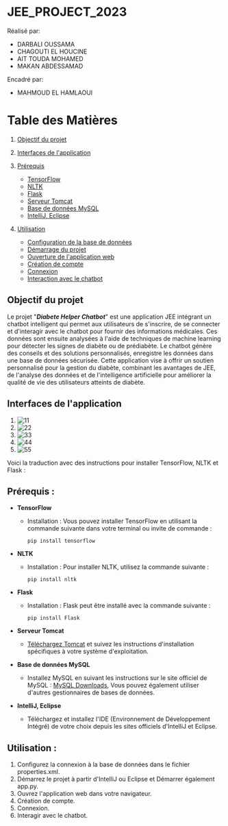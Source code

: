 # JEE_PROJECT_2023
Réalisé par: 
<ul>
  <li>DARBALI OUSSAMA</li>
  <li>CHAGOUTI EL HOUCINE</li>
  <li>AIT TOUDA MOHAMED</li>
  <li>MAKAN ABDESSAMAD</li>
</ul>
Encadré par:
<ul>
  <li>MAHMOUD EL HAMLAOUI</li>
</ul>


# Table des Matières

1. [Objectif du projet](#objectif-du-projet)

2. [Interfaces de l'application](#interfaces-de-l'application)


3. [Prérequis](#prérequis)
   - [TensorFlow](#tensorflow)
   - [NLTK](#nltk)
   - [Flask](#flask)
   - [Serveur Tomcat](#serveur-tomcat)
   - [Base de données MySQL](#base-de-données-mysql)
   - [IntelliJ, Eclipse](#intellij-eclipse)

4. [Utilisation](#utilisation)
   - [Configuration de la base de données](#configuration-de-la-connexion-à-la-base-de-données)
   - [Démarrage du projet](#démarrage-du-projet)
   - [Ouverture de l'application web](#ouverture-de-lapplication-web)
   - [Création de compte](#création-de-compte)
   - [Connexion](#connexion)
   - [Interaction avec le chatbot](#interaction-avec-le-chatbot)
  



## Objectif du projet

Le projet "<b><i>Diabete Helper Chatbot</i></b>" est une application JEE intégrant un chatbot intelligent qui permet aux utilisateurs de s'inscrire, de se connecter et d'interagir avec le chatbot pour fournir des informations médicales. Ces données sont ensuite analysées à l'aide de techniques de machine learning pour détecter les signes de diabète ou de prédiabète. Le chatbot génère des conseils et des solutions personnalisés, enregistre les données dans une base de données sécurisée. Cette application vise à offrir un soutien personnalisé pour la gestion du diabète, combinant les avantages de JEE, de l'analyse des données et de l'intelligence artificielle pour améliorer la qualité de vie des utilisateurs atteints de diabète.

## Interfaces de l'application
1. ![11](https://github.com/Med-314/diabethelper/assets/148261218/cd320531-1a28-4e76-9290-d7b2366a2fa4)
2. ![22](https://github.com/Med-314/diabethelper/assets/148261218/66872008-9d4b-494c-a973-fe24751ee4f0)
3. ![33](https://github.com/Med-314/diabethelper/assets/148261218/9d7bddd8-a530-4ce0-bdc7-d390d1bb2af9)
4. ![44](https://github.com/Med-314/diabethelper/assets/148261218/bd7b34ed-b94b-4195-bc34-81bef21ac55f)
5. ![55](https://github.com/Med-314/diabethelper/assets/148261218/5f0f73d6-f212-4386-98f8-d0abf7fef6a8)

Voici la traduction avec des instructions pour installer TensorFlow, NLTK et Flask :

## Prérequis :

- **TensorFlow**
  - Installation : Vous pouvez installer TensorFlow en utilisant la commande suivante dans votre terminal ou invite de commande :
    ```
    pip install tensorflow
    ```

- **NLTK**
  - Installation : Pour installer NLTK, utilisez la commande suivante :
    ```
    pip install nltk
    ```

- **Flask**
  - Installation : Flask peut être installé avec la commande suivante :
    ```
    pip install Flask
    ```

- **Serveur Tomcat**
  - [Téléchargez Tomcat](http://tomcat.apache.org/download.cgi) et suivez les instructions d'installation spécifiques à votre système d'exploitation.

- **Base de données MySQL**
  - Installez MySQL en suivant les instructions sur le site officiel de MySQL : [MySQL Downloads](https://dev.mysql.com/downloads/), Vous pouvez également utiliser d'autres gestionnaires de bases de données.


- **IntelliJ, Eclipse**
  - Téléchargez et installez l'IDE (Environnement de Développement Intégré) de votre choix depuis les sites officiels d'IntelliJ et Eclipse.

## Utilisation :

1. Configurez la connexion à la base de données dans le fichier properties.xml.
2. Démarrez le projet à partir d'IntelliJ ou Eclipse et Démarrer également app.py.
3. Ouvrez l'application web dans votre navigateur.
4. Création de compte.
5. Connexion.
6. Interagir avec le chatbot.

